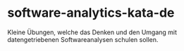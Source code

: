 # software-analytics-kata-de
Kleine Übungen, welche das Denken und den Umgang mit datengetriebenen Softwareanalysen schulen sollen.
